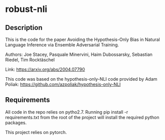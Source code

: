 # robust-nli

## Description

This is the code for the paper Avoiding the Hypothesis-Only Bias in Natural Language Inference via Ensemble Adversarial Training.

Authors: Joe Stacey, Pasquale Minervini, Haim Dubossarsky, Sebastian Riedel, Tim Rocktäschel

Link: https://arxiv.org/abs/2004.07790

This code was based on the hypothesis-only-NLI code provided by Adam Poliak: https://github.com/azpoliak/hypothesis-only-NLI

## Requirements

All code in the repo relies on pytho2.7. Running pip install -r requirements.txt from the root of the project will install the required python packages.

This project relies on pytorch.
